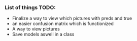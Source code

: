 ### List of things TODO:
* Finalize a way to view which pictures with preds and true
* an easier confusion matrix which is functionized
* A way to view pictures
* Save models aswell in a class